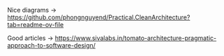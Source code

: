 Nice diagrams -> https://github.com/phongnguyend/Practical.CleanArchitecture?tab=readme-ov-file

Good articles -> https://www.sivalabs.in/tomato-architecture-pragmatic-approach-to-software-design/
